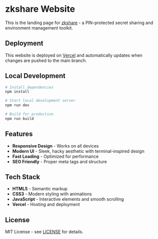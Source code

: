 # zkshare Website

This is the landing page for [zkshare](https://github.com/streetsmart-ai/zkshare) - a PIN-protected secret sharing and environment management toolkit.

## Deployment

This website is deployed on [Vercel](https://vercel.com/) and automatically updates when changes are pushed to the main branch.

## Local Development

```bash
# Install dependencies
npm install

# Start local development server
npm run dev

# Build for production
npm run build
```

## Features

- **Responsive Design** - Works on all devices
- **Modern UI** - Sleek, hacky aesthetic with terminal-inspired design
- **Fast Loading** - Optimized for performance
- **SEO Friendly** - Proper meta tags and structure

## Tech Stack

- **HTML5** - Semantic markup
- **CSS3** - Modern styling with animations
- **JavaScript** - Interactive elements and smooth scrolling
- **Vercel** - Hosting and deployment

## License

MIT License - see [LICENSE](../LICENSE) for details. 